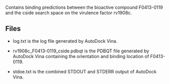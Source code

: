 Contains binding predictions between the bioactive compound F0413-0119 and the cside search space on the virulence factor rv1908c.

## Files

- log.txt is the log file generated by AutoDock Vina.

- rv1908c_F0413-0119_cside.pdbqt is the PDBQT file generated by AutoDock Vina containing the orientation and binding location of F0413-0119.

- stdoe.txt is the combined STDOUT and STDERR output of AutoDock Vina.

